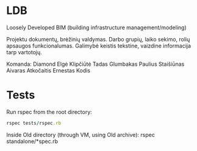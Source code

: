 
# LDB

Loosely Developed BIM (building infrastructure management/modeling)

Projektu dokumentų, brėžinių valdymas. Darbo grupių, laiko sekimo, rolių apsaugos funkcionalumas.
Galimybė keistis tekstine, vaizdine informacija tarp vartotojų.

Komanda: Diamond
Elgė Klipčiūtė
Tadas Glumbakas
Paulius Staišiūnas
Aivaras Atkočaitis
Ernestas Kodis

# Tests

Run rspec from the root directory:
```ruby
rspec tests/rspec.rb
```

Inside Old directory (through VM, using Old archive):
rspec standalone/*spec.rb
